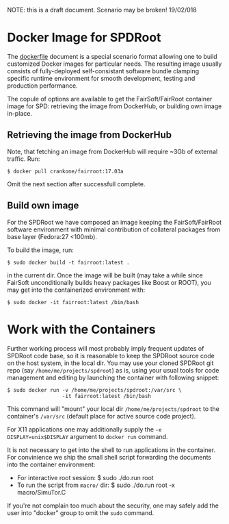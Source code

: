 NOTE: this is a draft document. Scenario may be broken! 19/02/018

# Docker Image for SPDRoot

The [dockerfile](https://docs.docker.com/engine/reference/builder/) document
is a special scenario format allowing one to build customized Docker images
for particular needs. The resulting image usually consists of fully-deployed
self-consistant software bundle clamping specific runtime environment for
smooth development, testing and production performance.

The copule of options are available to get the FairSoft/FairRoot container
image for SPD: retrieving the image from DockerHub, or building own image
in-place.

## Retrieving the image from DockerHub

Note, that fetching an image from DockerHub will require ~3Gb of external
traffic. Run:

    $ docker pull crankone/fairroot:17.03a

Omit the next section after successfull complete.

## Build own image

For the SPDRoot we have composed an image keeping the FairSoft/FairRoot
software environment with minimal contribution of collateral packages from
base layer (Fedora:27 <100mb).

To build the image, run:

    $ sudo docker build -t fairroot:latest .

in the current dir. Once the image will be built (may take a while since
FairSoft unconditionally builds heavy packages like Boost or ROOT), you may
get into the containerized environment with:

    $ sudo docker -it fairroot:latest /bin/bash

# Work with the Containers

Further working process will most probably imply frequent updates of SPDRoot
code base, so it is reasonable to keep the SPDRoot source
code on the host system, in the local dir. You may use your cloned SPDRoot git
repo (say `/home/me/projects/spdroot`) as is, using your usual tools for code
management and editing by launching the container with following snippet:

    $ sudo docker run -v /home/me/projects/spdroot:/var/src \
                      -it fairroot:latest /bin/bash

This command will "mount" your local dir `/home/me/projects/spdroot` to the
container's `/var/src` (default place for active source code project).

For X11 applications one may additionally supply the `-e DISPLAY=unix$DISPLAY`
argument to `docker run` command.

It is not necessary to get into the shell to run applications in the container.
For convinience we ship the small shell script forwarding the documents into
the container environment:

- For interactive root session:
    $ sudo ./do.run root
- To run the script from `macro/` dir:
    $ sudo ./do.run root -x macro/SimuTor.C

If you're not complain too much about the security, one may safely add the
user into "docker" group to omit the `sudo` command.
